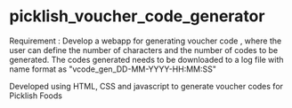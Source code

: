 # picklish_voucher_code_generator
Requirement : Develop a webapp for generating voucher code , where the user can define the number of characters and the number of codes to be generated. The codes generated needs to be downloaded to a log file with name format as "vcode_gen_DD-MM-YYYY-HH:MM:SS"

Developed using HTML, CSS and javascript to generate voucher codes for Picklish Foods
